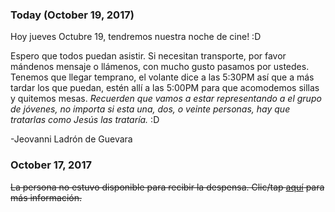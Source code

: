 ### Today (October 19, 2017)

Hoy jueves Octubre 19, tendremos nuestra noche de cine! :D

Espero que todos puedan asistir. Si necesitan transporte, por favor mándenos mensaje o llámenos, con mucho gusto pasamos por ustedes.
Tenemos que llegar temprano, el volante dice a las 5:30PM así que a más tardar los que puedan, estén allí a las 5:00PM para que acomodemos sillas y quitemos mesas.
<em>Recuerden que vamos a estar representando a el grupo de jóvenes, no importa si esta una, dos, o  veinte personas, hay que tratarlas como Jesús las trataría. </em> :D

-Jeovanni Ladrón de Guevara


### October 17, 2017
<strike>
La persona no estuvo disponible para recibir la despensa. Clic/tap <a href="https://jovenes.github.io/Cancellation">aquí</a> para más información.</strike>

